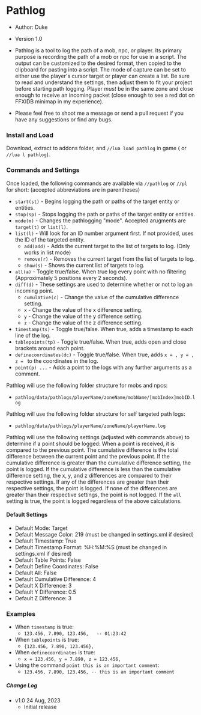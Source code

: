 # Pathlog

- Author: Duke
- Version 1.0
- Pathlog is a tool to log the path of a mob, npc, or player. Its primary purpose is recording the path of a mob or npc for use in a script. The output
can be customized to the desired format, then copied to the clipboard for pasting into a script. The mode of capture can be set to either use
the player's cursor target or player can create a list. Be sure to read and understand the settings, then adjust them to fit your project before starting
path logging. Player *must* be in the same zone and close enough to receive an incoming packet (close enough
to see a red dot on FFXIDB minimap in my experience).

- Please feel free to shoot me a message or send a pull request if you have any suggestions or find any bugs.

### Install and Load

Download, extract to addons folder, and `//lua load pathlog` in game ( or `//lua l pathlog`).

### Commands and Settings

Once loaded, the following commands are available via `//pathlog` or `//pl` for short:
(accepted abbreviations are in parentheses)

- `start(st)`             - Begins logging the path or paths of the target entity or entities.
- `stop(sp)`              - Stops logging the path or paths of the target entity or entities.
- `mode(m)`               - Changes the pathlogging "mode". Accepted arugments are `target(t)` or `list(l)`.
- `list(l)`               - Will look for an ID number argument first. If not provided, uses the ID of the targeted entity.
  - `add(add)`             - Adds the current target to the list of targets to log. (Only works in list mode)
  - `remove(r)`            - Removes the current target from the list of targets to log.
  - `show(s)`              - Shows the current list of targets to log.
- `all(a)`                - Toggle true/false. When true log every point with no filtering (Approximately 5 positions every 2 seconds).
- `diff(d)`               - These settings are used to determine whether or not to log an incoming point.
  - `cumulative(c)`        - Change the value of the cumulative difference setting.
  - `x`                    - Change the value of the x difference setting.
  - `y`                    - Change the value of the y difference setting.
  - `z`                    - Change the value of the z difference setting.
- `timestamp(ts)`         - Toggle true/false. When true, adds a timestamp to each line of the log.
- `tablepoints(tp)`       - Toggle true/false. When true, adds open and close brackets around each point.
- `definecoordinates(dc)` - Toggle true/false. When true, adds `x = , y = , z = ` to the coordinates in the log.
- `point(p) ...`          - Adds a point to the logs with any further arguments as a comment.

Pathlog will use the following folder structure for mobs and npcs:
- `pathlog/data/pathlogs/playerName/zoneName/mobName/[mobIndex]mobID.log`

Pathlog will use the following folder structure for self targeted path logs:
- `pathlog/data/pathlogs/playerName/zoneName/playerName.log`

Pathlog will use the following settings (adjusted with commands above) to determine if a point should be logged:
When a point is received, it is compared to the previous point. The cumulative difference is the total difference between the current point and the previous point. If the cumulative difference is greater than the cumulative difference setting, the point is logged. If the cumulative difference is less than the cumulative difference setting, the x, y, and z differences are compared to their respective settings. If any of the differences are greater than their respective settings, the point is logged. If none of the differences are greater than their respective settings, the point is not logged. If the `all` setting is true, the point is logged regardless of the above calculations.

#### Default Settings
- Default Mode: Target
- Default Message Color: 219 (must be changed in settings.xml if desired)
- Default Timestamp: True
- Default Timestamp Format: %H:%M:%S (must be changed in settings.xml if desired)
- Default Table Points: False
- Default Define Coordinates: False
- Default All: False
- Default Cumulative Difference: 4
- Default X Difference: 3
- Default Y Difference: 0.5
- Default Z Difference: 3

### Examples
- When `timestamp` is true:
  - `123.456, 7.890, 123.456,   -- 01:23:42`
- When `tablepoints` is true:
  - `{123.456, 7.890, 123.456},`
- When `definecoordinates` is true:
  - `x = 123.456, y = 7.890, z = 123.456,`
- Using the command `point this is an important comment`:
  - `123.456, 7.890, 123.456, -- this is an important comment`

##### Change Log

- v1.0 24 Aug, 2023
  - Initial release
